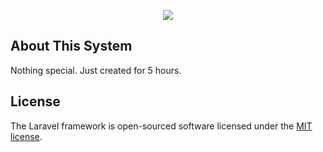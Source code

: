 <p align="center"><img src="https://laravel.com/assets/img/components/logo-laravel.svg"></p>


## About This System

Nothing special. Just created for 5 hours.

## License

The Laravel framework is open-sourced software licensed under the [MIT license](https://opensource.org/licenses/MIT).
